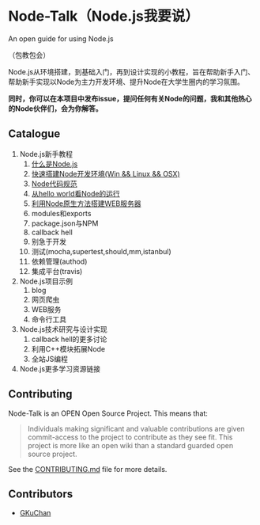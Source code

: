 Node-Talk（Node.js我要说）
=============

An open guide for using Node.js

（包教包会）

Node.js从环境搭建，到基础入门，再到设计实现的小教程，旨在帮助新手入门、帮助新手实现以Node为主力开发环境、提升Node在大学生圈内的学习氛围。

**同时，你可以在本项目中发布issue，提问任何有关Node的问题，我和其他热心的Node伙伴们，会为你解答。**


Catalogue
-----------------------------

1. Node.js新手教程
	1. [什么是Node.js](tutorials/1.1-what-is-nodejs.md)
	2. [快速搭建Node开发环境(Win && Linux && OSX)](tutorials/1.2-begin-to-dev.md)
	3. [Node代码规范](tutorials/1.3-style.md)
	4. [从hello world看Node的运行](tutorials/1.4-hello-world.md)
	5. [利用Node原生方法搭建WEB服务器](tutorials/1.5-web-service.md)
	6. modules和exports
	6. package.json与NPM
	7. callback hell
	8. 别急于开发
	9. 测试(mocha,supertest,should,mm,istanbul)
	10. 依赖管理(authod)
	11. 集成平台(travis)
2. Node.js项目示例
	1. blog
	2. 网页爬虫
	3. WEB服务
	4. 命令行工具
3. Node.js技术研究与设计实现
	1. callback hell的更多讨论
	2. 利用C++模块拓展Node
	3. 全站JS编程
4. Node.js更多学习资源链接


Contributing
-----------------------------

Node-Talk is an OPEN Open Source Project. This means that:

>Individuals making significant and valuable contributions are given commit-access to the project to contribute as they see fit. This project is more like an open wiki than a standard guarded open source project.

See the [CONTRIBUTING.md](CONTRIBUTING.md) file for more details.

Contributors
----------------------------

* [GKuChan](https://github.com/GKuChan)
